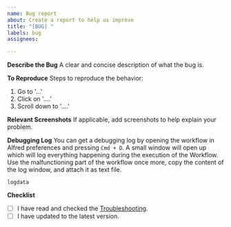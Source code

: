```yaml
---
name: Bug report
about: Create a report to help us improve
title: "[BUG] "
labels: bug
assignees:

---
```


**Describe the Bug**
A clear and concise description of what the bug is.

**To Reproduce**
Steps to reproduce the behavior:
1. Go to '...'
2. Click on '....'
3. Scroll down to '....'

**Relevant Screenshots**
If applicable, add screenshots to help explain your problem.

**Debugging Log**
You can get a debugging log by opening the workflow in Alfred preferences and pressing `Cmd + D`. A small window will open up which will log everything happening during the execution of the Workflow. Use the malfunctioning part of the workflow once more, copy the content of the log window, and attach it as text file.

```text
logdata
```

**Checklist**
- [ ] I have read and checked the [Troubleshooting](https://github.com/chrisgrieser/pdf-annotation-extractor-alfred#troubleshooting).
- [ ] I have updated to the latest version.
